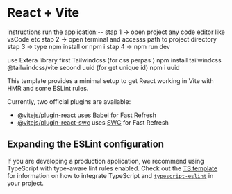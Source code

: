 # React + Vite
 instructions run the application:--
stap 1 -> open project any code editor like vsCode etc
stap 2 -> open terminal  and accesss path to project directory
stap 3 -> type npm install or npm i
stap 4 -> npm run dev 

use Extera  library
first   Tailwindcss (for css perpas )         npm install tailwindcss @tailwindcss/vite
second  uuid        (for get unique id)       npm i uuid


This template provides a minimal setup to get React working in Vite with HMR and some ESLint rules.

Currently, two official plugins are available:

- [@vitejs/plugin-react](https://github.com/vitejs/vite-plugin-react/blob/main/packages/plugin-react) uses [Babel](https://babeljs.io/) for Fast Refresh
- [@vitejs/plugin-react-swc](https://github.com/vitejs/vite-plugin-react/blob/main/packages/plugin-react-swc) uses [SWC](https://swc.rs/) for Fast Refresh

## Expanding the ESLint configuration

If you are developing a production application, we recommend using TypeScript with type-aware lint rules enabled. Check out the [TS template](https://github.com/vitejs/vite/tree/main/packages/create-vite/template-react-ts) for information on how to integrate TypeScript and [`typescript-eslint`](https://typescript-eslint.io) in your project.
